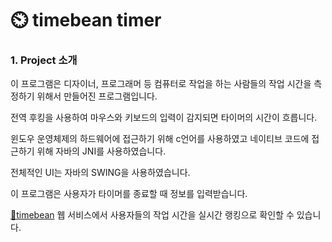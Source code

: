 # ⏲️ timebean timer

### 1.  Project 소개

이 프로그램은 디자이너, 프로그래머 등 컴퓨터로 작업을 하는 사람들의 작업 시간을 측정하기 위해서 만들어진 프로그램입니다.

전역 후킹을 사용하여 마우스와 키보드의 입력이 감지되면 타이머의 시간이 흐릅니다.

윈도우 운영체제의 하드웨어에 접근하기 위해 c언어를 사용하였고 네이티브 코드에 접근하기 위해 자바의 JNI를 사용하였습니다.

전체적인 UI는 자바의 SWING을 사용하였습니다.

이 프로그램은 사용자가 타이머를 종료할 때 정보를 입력받습니다.

[🌱timebean](https://github.com/Hojeong016/timebean) 웹 서비스에서 사용자들의 작업 시간을 실시간 랭킹으로 확인할 수 있습니다.
